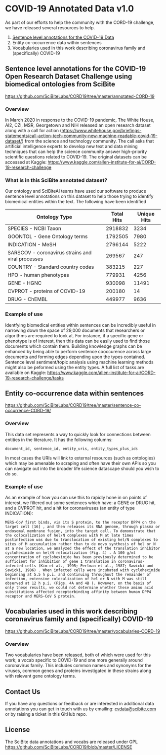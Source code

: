 # COVID-19 Annotated Data v1.0

As part of our efforts to help the community with the CORD-19 challenge, we have released several resources to help.

1. [Sentence level annotations for the COVID-19 Data](https://github.com/SciBiteLabs/CORD19/blob/master/README.md#sentence-level-annotations-for-the-covid-19-open-research-dataset-challenge-using-biomedical-ontologies-from-scibite)
1. Entity co-occurrence data within sentences
1. Vocabularies used in this work describing coronavirus family and (specifically) COVID-19

## Sentence level annotations for the COVID-19 Open Research Dataset Challenge using biomedical ontologies from SciBite ##

https://github.com/SciBiteLabs/CORD19/tree/master/annotated-CORD-19

### Overview ###
In March 2020 in response to the COVID-19 pandemic, The White House, AI2, CZI, MSR, Georgetown and NIH released an open research dataset along with a call for action (https://www.whitehouse.gov/briefings-statements/call-action-tech-community-new-machine-readable-covid-19-dataset/) from the science and technology community. The call asks that artificial intelligence experts to develop new text and data mining techniques that can help the science community answer high-priority scientific questions related to COVID-19. The original datasets can be accessed at Kaggle: https://www.kaggle.com/allen-institute-for-ai/CORD-19-research-challenge

### What is in this SciBite annotated dataset? ###

Our ontology and SciBiteAI teams have used our software to produce sentence level annotations on this dataset to help those trying to identify biomedical entities within the text. The following have been identified

Ontology Type | Total Hits | Unique Hits
------------ | ------------- | -------------
SPECIES - NCBI Taxon | 2918832 | 3234
GOONTOL - Gene Ontology terms | 1792505 | 7980
INDICATION - MeSH | 2796144 | 5222
SARSCOV - coronavirus strains and viral processes | 269567 | 247
COUNTRY - Standard country codes | 383215 | 227
HPO - human phenotypes | 779931 | 4256
GENE - HGNC | 930098 | 11491
CVPROT - proteins of COVID-19 | 200180 | 14
DRUG - ChEMBL | 449977 | 9636

### Example of use ###

Identfying biomedical entities within sentences can be incredibly useful in narrowing down the space of 29,000 documents that researchers or algorithms are required to look at. For instance, if a specific gene or phenotype is of interest, then this data can be easily used to find those documents which contain them. Building knowledge graphs can be enhanced by being able to perform sentence cooccurence across large documents and forming edges depending upon the types contained. Sentence level sentiment/topic analysis using machine learning methods might also be peformed using the entity types. A full list of tasks are available on Kaggle: https://www.kaggle.com/allen-institute-for-ai/CORD-19-research-challenge/tasks


## Entity co-occurrence data within sentences ##

https://github.com/SciBiteLabs/CORD19/tree/master/sentence-co-occurrence-CORD-19/

### Overview ###
This data set represents a way to quickly look for connections between entities in the literature. It has the following columns:

`document_id, sentence_id, entity_uris, entity_types_plus_ids`

In most cases the URIs will link to external resources (such as ontologies) which may be amenable to scraping and often have their own APIs so you can navigate out into the broader life science datascape should you wish to do so.

### Example of use ###

As an example of how you can use this to rapidly hone in on points of interest, we filtered out some sentences which have: a GENE or DRUG hit, and a CVPROT hit, and a hit for coronaviruses (an entity of type INDICATION):

`MERS-CoV first binds, via its S protein, to the receptor DPP4 on the target cell [16] , and then releases its RNA genome, through plasma or endosomal membrane fusion, into the target cell.
To demonstrate that the colocalization of hel/N complexes with M at late times postinfection was due to translocation of existing hel/N complexes to sites of M accumulation rather than to de novo synthesis of hel or N at a new location, we analyzed the effect of the translation inhibitor cycloheximide on hel/N relocalization (Fig. 4) . A 100 g/ml concentration of cycloheximide has been previously determined to be sufficient for inhibition of gene 1 translation in coronavirus-infected cells (Kim et al., 1995; Perlman et al., 1987; Sawicki and Sawicki, 1986) . When infected cells were incubated with cycloheximide beginning at 5.5 h p.i. and continuing throughout the remainder of infection, extensive colocalization of hel or N with M was still observed at 12 h p.i. (Figs. 4A and 4B ).
However, on the basis of only these results, we could not determine whether these amino acid substitutions affected receptorbinding affinity between human DPP4 receptor and MERS-CoV S protein.`


## Vocabularies used in this work describing coronavirus family and (specifically) COVID-19 ##

https://github.com/SciBiteLabs/CORD19/tree/master/vocabularies-CORD-19

### Overview ###
Two vocabularies have been released, both of which were used for this work; a vocab specific to COVID-19 and one more generally around coronavirus family. This includes common names and synonyms for the viruses, common genes and proteins investigated in these strains along with relevant gene ontology terms.


## Contact Us ##

If you have any questions or feedback or are interested in additional data annotations you can get in touch with us by emailing: cvdata@scibite.com or by raising a ticket in this GitHub repo. 

## License ##

The SciBite data annotations and vocabs are released under GPL https://github.com/SciBiteLabs/CORD19/blob/master/LICENSE
